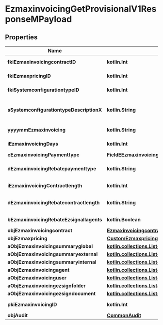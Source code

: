 
# EzmaxinvoicingGetProvisionalV1ResponseMPayload

## Properties
| Name | Type | Description | Notes |
| ------------ | ------------- | ------------- | ------------- |
| **fkiEzmaxinvoicingcontractID** | **kotlin.Int** | The unique ID of the Ezmaxinvoicingcontract |  |
| **fkiEzmaxpricingID** | **kotlin.Int** | The unique ID of the Ezmaxpricing |  |
| **fkiSystemconfigurationtypeID** | **kotlin.Int** | The unique ID of the Systemconfigurationtype |  |
| **sSystemconfigurationtypeDescriptionX** | **kotlin.String** | The description of the Systemconfigurationtype in the language of the requester |  |
| **yyyymmEzmaxinvoicing** | **kotlin.String** | The YYYYMM period of the Ezmaxinvoicing |  |
| **iEzmaxinvoicingDays** | **kotlin.Int** | The number of days invoiced |  |
| **eEzmaxinvoicingPaymenttype** | [**FieldEEzmaxinvoicingPaymenttype**](FieldEEzmaxinvoicingPaymenttype.md) |  |  |
| **dEzmaxinvoicingRebatepaymenttype** | **kotlin.String** | The percentage of rebate depending of the payment type |  |
| **iEzmaxinvoicingContractlength** | **kotlin.Int** | The length of the contract in years |  |
| **dEzmaxinvoicingRebatecontractlength** | **kotlin.String** | The percentage of rebate depending of the contract length |  |
| **bEzmaxinvoicingRebateEzsignallagents** | **kotlin.Boolean** | Whether the rebate for eZsign is for all agents |  |
| **objEzmaxinvoicingcontract** | [**EzmaxinvoicingcontractResponseCompound**](EzmaxinvoicingcontractResponseCompound.md) |  |  |
| **objEzmaxpricing** | [**CustomEzmaxpricingResponse**](CustomEzmaxpricingResponse.md) |  |  |
| **aObjEzmaxinvoicingsummaryglobal** | [**kotlin.collections.List&lt;EzmaxinvoicingsummaryglobalResponseCompound&gt;**](EzmaxinvoicingsummaryglobalResponseCompound.md) |  |  |
| **aObjEzmaxinvoicingsummaryexternal** | [**kotlin.collections.List&lt;EzmaxinvoicingsummaryexternalResponseCompound&gt;**](EzmaxinvoicingsummaryexternalResponseCompound.md) |  |  |
| **aObjEzmaxinvoicingsummaryinternal** | [**kotlin.collections.List&lt;EzmaxinvoicingsummaryinternalResponseCompound&gt;**](EzmaxinvoicingsummaryinternalResponseCompound.md) |  |  |
| **aObjEzmaxinvoicingagent** | [**kotlin.collections.List&lt;EzmaxinvoicingagentResponseCompound&gt;**](EzmaxinvoicingagentResponseCompound.md) |  |  |
| **aObjEzmaxinvoicinguser** | [**kotlin.collections.List&lt;EzmaxinvoicinguserResponseCompound&gt;**](EzmaxinvoicinguserResponseCompound.md) |  |  |
| **aObjEzmaxinvoicingezsignfolder** | [**kotlin.collections.List&lt;CustomEzmaxinvoicingEzsignfolderResponse&gt;**](CustomEzmaxinvoicingEzsignfolderResponse.md) |  |  |
| **aObjEzmaxinvoicingezsigndocument** | [**kotlin.collections.List&lt;CustomEzmaxinvoicingEzsigndocumentResponse&gt;**](CustomEzmaxinvoicingEzsigndocumentResponse.md) |  |  |
| **pkiEzmaxinvoicingID** | **kotlin.Int** | The unique ID of the Ezmaxinvoicing |  [optional] |
| **objAudit** | [**CommonAudit**](CommonAudit.md) |  |  [optional] |



